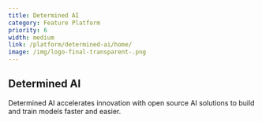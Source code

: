 ```yaml
---
title: Determined AI
category: Feature Platform
priority: 6
width: medium
link: /platform/determined-ai/home/
image: /img/logo-final-transparent-.png
---
```

## Determined AI

Determined AI accelerates innovation with open source AI solutions to build and train models faster and easier. 
